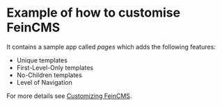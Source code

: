 # Example of how to customise FeinCMS #

It contains a sample app called *pages* which adds the following features:

 * Unique templates
 * First-Level-Only templates
 * No-Children templates
 * Level of Navigation

For more details see [Customizing FeinCMS](http://www.marcofucci.com/tumblelog/19/may/2010/customizing-feincms-part-1/).